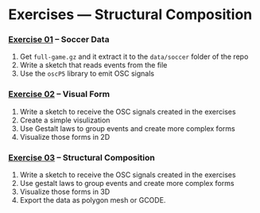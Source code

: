 Exercises — Structural Composition 
==================================

### [Exercise 01][] – Soccer Data

1. Get `full-game.gz` and it extract it to the `data/soccer` folder of the repo
2. Write a sketch that reads events from the file
3. Use the `oscP5` library to emit OSC signals

### [Exercise 02][] – Visual Form

1. Write a sketch to receive the OSC signals created in the exercises
2. Create a simple visulization
3. Use Gestalt laws to group events and create more complex forms
4. Visualize those forms in 2D

### [Exercise 03][] – Structural Composition

1. Write a sketch to receive the OSC signals created in the exercises
2. Use gestalt laws to group events and create more complex forms
2. Visualize those forms in 3D
3. Export the data as polygon mesh or GCODE.

[Exercise 01]: coding_gestalt__exercise_09_01__soccer_data
[Exercise 02]: coding_gestalt__exercise_09_02__visual_form
[Exercise 03]: coding_gestalt__exercise_09_03__structural_composition
